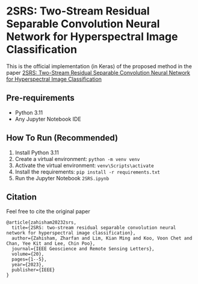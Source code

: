 # 2SRS: Two-Stream Residual Separable Convolution Neural Network for Hyperspectral Image Classification
This is the official implementation (in Keras) of the proposed method in the paper [2SRS: Two-Stream Residual Separable Convolution Neural Network for Hyperspectral Image Classification](https://ieeexplore.ieee.org/document/10035298)

## Pre-requirements
- Python 3.11
- Any Jupyter Notebook IDE

## How To Run (Recommended)
1. Install Python 3.11
2. Create a virtual environment: ```python -m venv venv```
3. Activate the virtual environment: ```venv\Scripts\activate```
4. Install the requirements: ```pip install -r requirements.txt```
5. Run the Jupyter Notebook ```2SRS.ipynb```

## Citation
Feel free to cite the original paper
```
@article{zahisham20232srs,
  title={2SRS: two-stream residual separable convolution neural network for hyperspectral image classification},
  author={Zahisham, Zharfan and Lim, Kian Ming and Koo, Voon Chet and Chan, Yee Kit and Lee, Chin Poo},
  journal={IEEE Geoscience and Remote Sensing Letters},
  volume={20},
  pages={1--5},
  year={2023},
  publisher={IEEE}
}
```

